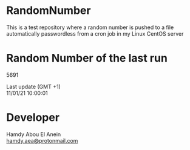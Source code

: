 # RandomNumber    
This is a test repository where a random number is pushed to a file automatically passwordless from a cron job in my Linux CentOS server    
# Random Number of the last run   
5691
      
Last update (GMT +1)    
11/01/21 10:00:01
# Developer    
Hamdy Abou El Anein   
hamdy.aea@protonmail.com
